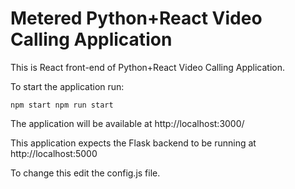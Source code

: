 # Metered Python+React Video Calling Application

This is React front-end of Python+React Video Calling Application.

To start the application run:

`npm start
npm run start`


The application will be available at http://localhost:3000/

This application expects the Flask backend to be running at http://localhost:5000

To change this edit the config.js file.
